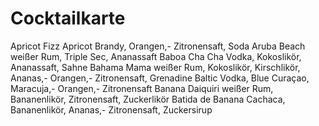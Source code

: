# Cocktailkarte

Apricot Fizz
Apricot Brandy, Orangen,- Zitronensaft, Soda
Aruba Beach
weißer Rum, Triple Sec, Ananassaft
Baboa Cha Cha
Vodka, Kokoslikör, Ananassaft, Sahne
Bahama Mama
weißer Rum, Kokoslikör, Kirschlikör, Ananas,- Orangen,- Zitronensaft,     Grenadine
Baltic
Vodka, Blue Curaçao, Maracuja,- Orangen,- Zitronensaft
Banana Daiquiri
weißer Rum, Bananenlikör, Zitronensaft, Zuckerlikör
Batida de Banana
Cachaca, Bananenlikör, Ananas,- Zitronensaft, Zuckersirup
